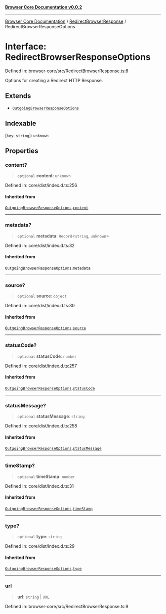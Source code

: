 [**Browser Core Documentation v0.0.2**](../../README.md)

***

[Browser Core Documentation](../../modules.md) / [RedirectBrowserResponse](../README.md) / RedirectBrowserResponseOptions

# Interface: RedirectBrowserResponseOptions

Defined in: browser-core/src/RedirectBrowserResponse.ts:8

Options for creating a Redirect HTTP Response.

## Extends

- [`OutgoingBrowserResponseOptions`](../../OutgoingBrowserResponse/interfaces/OutgoingBrowserResponseOptions.md)

## Indexable

\[`key`: `string`\]: `unknown`

## Properties

### content?

> `optional` **content**: `unknown`

Defined in: core/dist/index.d.ts:256

#### Inherited from

[`OutgoingBrowserResponseOptions`](../../OutgoingBrowserResponse/interfaces/OutgoingBrowserResponseOptions.md).[`content`](../../OutgoingBrowserResponse/interfaces/OutgoingBrowserResponseOptions.md#content)

***

### metadata?

> `optional` **metadata**: `Record`\<`string`, `unknown`\>

Defined in: core/dist/index.d.ts:32

#### Inherited from

[`OutgoingBrowserResponseOptions`](../../OutgoingBrowserResponse/interfaces/OutgoingBrowserResponseOptions.md).[`metadata`](../../OutgoingBrowserResponse/interfaces/OutgoingBrowserResponseOptions.md#metadata)

***

### source?

> `optional` **source**: `object`

Defined in: core/dist/index.d.ts:30

#### Inherited from

[`OutgoingBrowserResponseOptions`](../../OutgoingBrowserResponse/interfaces/OutgoingBrowserResponseOptions.md).[`source`](../../OutgoingBrowserResponse/interfaces/OutgoingBrowserResponseOptions.md#source)

***

### statusCode?

> `optional` **statusCode**: `number`

Defined in: core/dist/index.d.ts:257

#### Inherited from

[`OutgoingBrowserResponseOptions`](../../OutgoingBrowserResponse/interfaces/OutgoingBrowserResponseOptions.md).[`statusCode`](../../OutgoingBrowserResponse/interfaces/OutgoingBrowserResponseOptions.md#statuscode)

***

### statusMessage?

> `optional` **statusMessage**: `string`

Defined in: core/dist/index.d.ts:258

#### Inherited from

[`OutgoingBrowserResponseOptions`](../../OutgoingBrowserResponse/interfaces/OutgoingBrowserResponseOptions.md).[`statusMessage`](../../OutgoingBrowserResponse/interfaces/OutgoingBrowserResponseOptions.md#statusmessage)

***

### timeStamp?

> `optional` **timeStamp**: `number`

Defined in: core/dist/index.d.ts:31

#### Inherited from

[`OutgoingBrowserResponseOptions`](../../OutgoingBrowserResponse/interfaces/OutgoingBrowserResponseOptions.md).[`timeStamp`](../../OutgoingBrowserResponse/interfaces/OutgoingBrowserResponseOptions.md#timestamp)

***

### type?

> `optional` **type**: `string`

Defined in: core/dist/index.d.ts:29

#### Inherited from

[`OutgoingBrowserResponseOptions`](../../OutgoingBrowserResponse/interfaces/OutgoingBrowserResponseOptions.md).[`type`](../../OutgoingBrowserResponse/interfaces/OutgoingBrowserResponseOptions.md#type)

***

### url

> **url**: `string` \| `URL`

Defined in: browser-core/src/RedirectBrowserResponse.ts:9
